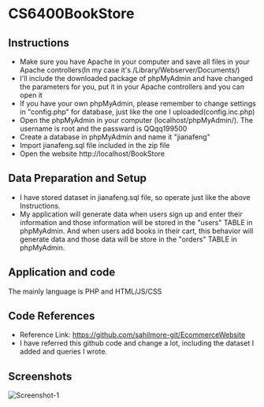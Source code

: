 # CS6400BookStore


## Instructions

- Make sure you have Apache in your computer and save all files in your Apache controllers(In my case it's /Library/Webserver/Documents/)
- I'll include the downloaded package of phpMyAdmin and have changed the parameters for you, put it in your Apache controllers and you can open it 
- If you have your own phpMyAdmin, please remember to change settings in "config.php" for database, just like the one I uploaded(config.inc.php)
- Open the phpMyAdmin in your computer (localhost/phpMyAdmin/). The username is root and the passward is QQqq199500
- Create a database in phpMyAdmin and name it "jianafeng"
- Import jianafeng.sql file included in the zip file 
- Open the website http://localhost/BookStore


## Data Preparation and Setup

- I have stored dataset in jianafeng.sql file, so operate just like the above Instructions. 
- My application will generate data when users sign up and enter their information and those information will be stored in the "users" TABLE in phpMyAdmin. 
And when users add books in their cart, this behavior will generate data and those data will be store in the "orders" TABLE in phpMyAdmin. 


## Application and code

The mainly language is PHP and HTML/JS/CSS

## Code References
- Reference Link: https://github.com/sahilmore-git/EcommerceWebsite
- I have referred this github code and change a lot, including the dataset I added and queries I wrote. 

## Screenshots

![Screenshot-1](https://github.com/jianafeng55/CS6400BookStore/blob/main/img/photo1.png)
